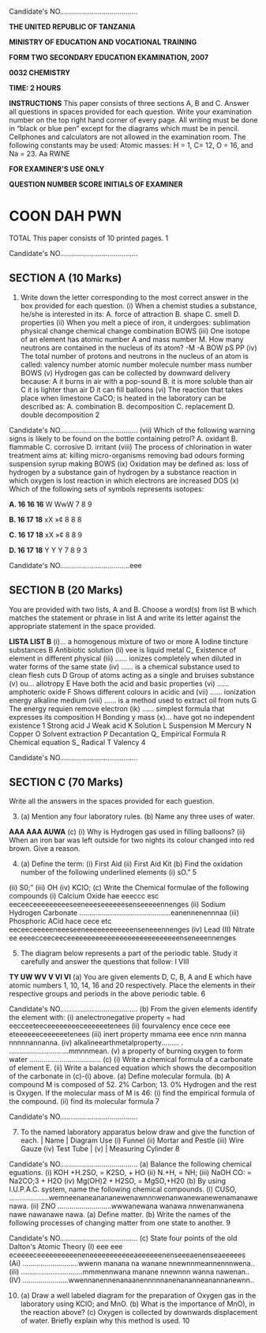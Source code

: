 Candidate's NO.......................................

**THE UNITED REPUBLIC OF TANZANIA**

**MINISTRY OF EDUCATION AND VOCATIONAL TRAINING**

**FORM TWO SECONDARY EDUCATION EKAMINATION, 2007**

**0032 CHEMISTRY**

**TIME: 2 HOURS**

**INSTRUCTIONS**
This paper consists of three sections A, B and C.
Answer all questions in spaces provided for each question.
Write your examination number on the top right hand corner of every page.
All writing must be done in “black or blue pen” except for the diagrams which must be in pencil.
Cellphones and calculators are not allowed in the examination room.
The following constants may be used:
Atomic masses: H = 1, C= 12, O = 16, and Na = 23. Aa RWNE

**FOR EXAMINER'S USE ONLY**

**QUESTION NUMBER SCORE INITIALS OF EXAMINER**

**COON DAH PWN**
=
>
TOTAL
This paper consists of 10 printed pages.
1

Candidate's NO.......................................

## SECTION A (10 Marks)

1. Write down the letter corresponding to the most correct answer in the box provided for each question.
(i) When a chemist studies a substance, he/she is interested in its:
A. force of attraction
B. shape
C. smell
D. properties
(ii) When you melt a piece of iron, it undergoes:
sublimation physical change chemical change combination
BOWS
(iii) One isotope of an element has atomic number A and mass number M.
How many neutrons are contained in the nucleus of its atom?
-M
-A
BOW pS
PP
(iv) The total number of protons and neutrons in the nucleus of an atom is called:
valency number atomic number molecule number mass number
BOWS
(v) Hydrogen gas can be collected by downward delivery because:
   A it burns in air with a pop-sound
B. it is more soluble than air
   C it is lighter than air
   D it can fill balloons
(vi) The reaction that takes place when limestone CaCO; is heated in the laboratory can be described as:
A. combination
B. decomposition
C. replacement
D. double decomposition
2

Candidate's NO.......................................
(vii) Which of the following warning signs is likely to be found on the bottle containing petrol?
A. oxidant
B. flammable
C. corrosive
D. irritant
(viii) The process of chlorination in water treatment aims at:
killing micro-organisms removing bad odours forming suspension syrup making
BOWS
(ix) Oxidation may be defined as:
loss of hydrogen by a substance gain of hydrogen by a substance reaction in which oxygen is lost reaction in which electrons are increased
DOS
(x) Which of the following sets of symbols represents isotopes:

**A. 16 16 16**
W WwW
7 8 9

**B. 16 17 18**
xX »¢
8 8 8

**C. 16 17 18**
xX »¢
8 8 9

**D. 16 17 18**
Y Y Y
7 8 9
3

Candidate's NO...................................eee

## SECTION B (20 Marks)
You are provided with two lists, A and B. Choose a word(s) from list B which matches the statement or phrase in list A and write its letter against the appropriate statement in the space provided.

**LISTA LIST B**
(i)... a homogenous mixture of two or more A Iodine tincture substances B Antibiotic solution
(li) vee is liquid metal C_ Existence of element in different physical
(iii) ...... ionizes completely when diluted in water forms of the same state
(iv) ...... is a chemical substance used to clean flesh cuts D Group of atoms acting as a single and bruises substance
(v) ou... allotropy E Have both the acid and basic properties
(vi) ...... amphoteric oxide F Shows different colours in acidic and
(vii) ...... ionization energy alkaline medium
(viii) ...... is a method used to extract oil from nuts G The energy requien remove electron
(ik) ...... simplest formula that expresses its composition H Bonding y mass
(x)... have got no independent existence 1 Strong acid
J Weak acid
K Solution
L Suspension
M Mercury
N Copper
O Solvent extraction
P Decantation
Q_ Empirical Formula
R Chemical equation
S_ Radical
T Valency
4

Candidate's NO.......................................

## SECTION C (70 Marks)
Write all the answers in the spaces provided for each guestion.

3. (a) Mention any four laboratory rules.
(b) Name any three uses of water.

**AAA AAA AUWA**
(c) (i) Why is Hydrogen gas used in filling balloons?
(ii) When an iron bar was left outside for two nights its colour changed into red brown. Give a reason.

4. (a) Define the term:
(i) First Aid
(ii) First Aid Kit
(b) Find the oxidation number of the following underlined elements
(i) sO.”
5

(ii) S0;”
(iii) OH
(iv) KCIO;
(c) Write the Chemical formulae of the following compounds
(i) Calcium Oxide hae eeeccc esc eeceeceeeeeeeeeseeneeeseeeeeesenseeeeennenges
(ii) Sodium Hydrogen Carbonate ..............................................eanennenennnaa
(iii) Phosphoric ACid hace cece etc eeceeceeeeeneeeseeneeeeeeeeeeeenseneeennenges
(iv) Lead (II) Nitrate ee eeeecceeceeceeeeeeeeeeeeeeeeeeeeeeeeeeeenseneeennenges

5. The diagram below represents a part of the periodic table. Study it carefully and answer the questions that follow:
I VIII

**TY UW WV V VI VI**
(a) You are given elements D, C, B, A and E which have atomic numbers 1, 10, 14, 16 and 20
respectively. Place the elements in their respective groups and periods in the above periodic table.
6

Candidate's NO.......................................
(b) From the given elements identify the element with:
(i) anelectronegative property = had eecceeteeceeeeeeeeceeeeeetenees
(ii) fourvalency ence cece eee eteeeeeeceeeeeetenees
(iii) inert property mmama eee ence nnn manna nnnnnannanna.
(iv) alkalineearthmetalproperty......... . ..............................mmnnmean.
(v) a property of burning oxygen to form water ....................................
(c) (i) Write a chemical formula of a carbonate of element E.
(ii) Write a balanced equation which shows the decomposition of the carbonate in (c)-(i) above.
(a) Define molecular formula.
(b) A compound M is composed of 52. 2% Carbon; 13. 0% Hydrogen and the rest is Oxygen.
If the molecular mass of M is 46:
(i) find the empirical formula of the compound.
(ii) find its molecular formula
7

Candidate's NO.......................................

7. To the named laboratory apparatus below draw and give the function of each.
| Name | Diagram Use
(i) Funnel
(ii) Mortar and Pestle
(iii) Wire Gauze
(iv) Test Tube
| (v) | Measuring Cylinder
8

Candidate's NO.......................................
(a) Balance the following chemical eguations.
(i) KOH +H.2SO, = K2SO, + HO
(ii) N.+H, = NH;
(iii) NaOH CO: = Na2CO;3 + H2O
(iv) Mg(OH)2 + H2SO, = MgSO,+H20
(b) By using I.U.P.A.C. system, name the following chemical compounds.
(i) CUSO, ....................wemneenaneanananewenawnnnwenanwanewanewenamanawe nawa.
(ii) ZNO ...........................wwwanewana wanawa nnwenanwanena nawe nawanawe nawa.
(a) Define matter.
(b) Write the names of the following processes of changing matter from one state to another.
9

Candidate's NO.......................................
(c) State four points of the old Dalton's Atomic Theory
(I) eee eee eceeeeceeeeeeeeeeneneeeeeeeeeeeaeeeeeenenseeeaenenseaeeeees
(Ai) ............................wwenn manana na wanane nnewnnmeannennnwena..
(ili) ...............................mmmennwana manane nnewnnn wanna nawenan..
(IV) .......................wwennanennenanaanennnnnanenananneanannanewnn..

10. (a) Draw a well labeled diagram for the preparation of Oxygen gas in the laboratory using
KCIO; and MnO.
(b) What is the importance of MnO), in the reaction above?
(c) Oxygen is collected by downwards displacement of water.
Briefly explain why this method is used.
10